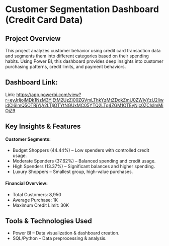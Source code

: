# Customer Segmentation Dashboard (Credit Card Data)
## Project Overview
This project analyzes customer behavior using credit card transaction data and segments them into different categories based on their spending habits. Using Power BI, this dashboard provides deep insights into customer purchasing patterns, credit limits, and payment behaviors.

## Dashboard Link:
Link: https://app.powerbi.com/view?r=eyJrIjoiMDk1NzM3YjEtM2UzZi00ZGVmLThkYzMtZDdkZmU0ZWIyYzU2IiwidCI6ImQ5OTRjYjA2LTljOTYtNGUxMC05YTQ2LTg4ZGM1OTEyNjc0ZCIsImMiOjZ9

## Key Insights & Features
  #### Customer Segments:
  - Budget Shoppers (44.44%) – Low spenders with controlled credit usage.
  - Moderate Spenders (37.62%) – Balanced spending and credit usage.
  - High Spenders (13.37%) – Significant balances and higher spending.
  - Luxury Shoppers – Smallest group, high-value purchases.
  #### Financial Overview:
  - Total Customers: 8,950
  - Average Purchase: 1K
  - Maximum Credit Limit: 30K
## Tools & Technologies Used
- Power BI – Data visualization & dashboard creation.
- SQL/Python – Data preprocessing & analysis.
